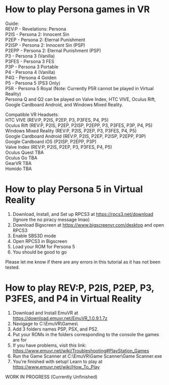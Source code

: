 # How to play Persona games in VR

Guide:\
REV:P - Revelations: Persona\
P2IS - Persona 2: Innocent Sin\
P2EP - Persona 2: Eternal Punishment\
P2ISP - Persona 2: Innocent Sin (PSP)\
P2EPP - Persona 2: Eternal Punishment (PSP)\
P3 - Persona 3 (Vanilla)\
P3FES - Persona 3 FES\
P3P - Persona 3 Portable\
P4 - Persona 4 (Vanilla)\
P4G - Persona 4 Golden\
P5 - Persona 5 (PS3 Only)\
P5R - Persona 5 Royal (Note: Currently P5R cannot be played in Virtual Reality)\
Persona Q and Q2 can be played on Valve Index, HTC VIVE, Oculus Rift, Google Cardboard Android, and Windows Mixed Reality.

Compatible VR Headsets:\
HTC VIVE (REV:P, P2IS, P2EP, P3, P3FES, P4, P5)\
Oculus Rift (REV:P, P2IS, P2EP, P2ISP, P2EPP, P3, P3FES, P3P, P4, P5)\
Windows Mixed Reality (REV:P, P2IS, P2EP, P3, P3FES, P4, P5)\
Google Cardboard Android (REV:P, P2IS, P2EP, P2ISP, P2EPP, P3P)\
Google Cardboard iOS (P2ISP, P2EPP, P3P)\
Valve Index (REV:P, P2IS, P2EP, P3, P3FES, P4, P5)\
Oculus Quest TBA\
Oculus Go TBA\
GearVR TBA\
Homido TBA

# How to play Persona 5 in Virtual Reality

1. Download, Install, and Set up RPCS3 at https://rpcs3.net/download (Ignore the no piracy message lmao)
2. Download Bigscreen at https://www.bigscreenvr.com/desktop and open RPCS3
3. Enable SBS3D mode
4. Open RPCS3 in Bigscreen
5. Load your ROM for Persona 5
6. You should be good to go

Please let me know if there are any errors in this tutorial as it has not been tested.

# How to play REV:P, P2IS, P2EP, P3, P3FES, and P4 in Virtual Reality

1. Download and Install EmuVR at https://download.emuvr.net/EmuVR_1.0.9.1.7z
2. Navigage to C:\EmuVR\Games\
3. Add 3 folders names PSP, PSX, and PS2.
4. Put your ROMs in the folders corresponding to the console the games are for
5. If you have problems, visit this link: https://www.emuvr.net/wiki/Troubleshooting#PlayStation_Games
6. Run the Game Scanner at C:\EmuVR\Game Scanner\Game Scanner.exe
7. You're finished with setup! Learn to play at https://www.emuvr.net/wiki/How_To_Play

WORK IN PROGRESS (Currently Unfinished)
